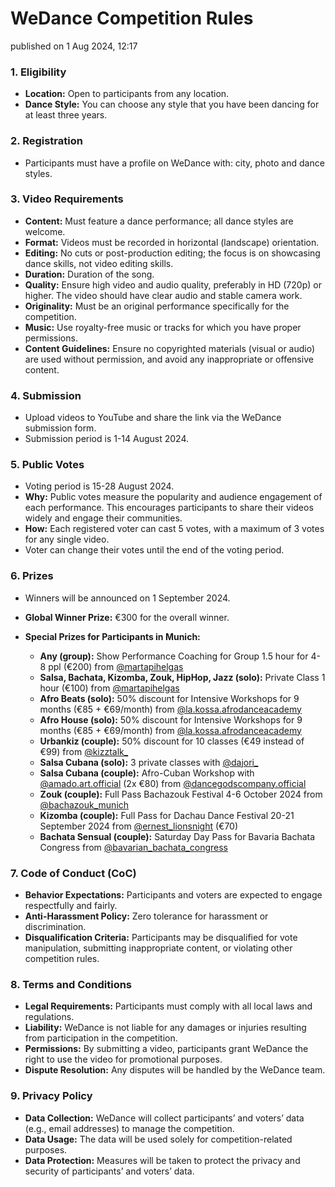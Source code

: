 # WeDance Competition Rules

published on 1 Aug 2024, 12:17

### 1. Eligibility

- **Location:** Open to participants from any location.
- **Dance Style:** You can choose any style that you have been dancing for at least three years.

### 2. Registration

- Participants must have a profile on WeDance with: city, photo and dance styles.

### 3. Video Requirements

- **Content:** Must feature a dance performance; all dance styles are welcome.
- **Format:** Videos must be recorded in horizontal (landscape) orientation.
- **Editing:** No cuts or post-production editing; the focus is on showcasing dance skills, not video editing skills.
- **Duration:** Duration of the song.
- **Quality:** Ensure high video and audio quality, preferably in HD (720p) or higher. The video should have clear audio and stable camera work.
- **Originality:** Must be an original performance specifically for the competition.
- **Music:** Use royalty-free music or tracks for which you have proper permissions.
- **Content Guidelines:** Ensure no copyrighted materials (visual or audio) are used without permission, and avoid any inappropriate or offensive content.

### 4. Submission

- Upload videos to YouTube and share the link via the WeDance submission form.
- Submission period is 1-14 August 2024.

### 5. Public Votes

- Voting period is 15-28 August 2024.
- **Why:** Public votes measure the popularity and audience engagement of each performance. This encourages participants to share their videos widely and engage their communities.
- **How:** Each registered voter can cast 5 votes, with a maximum of 3 votes for any single video.
- Voter can change their votes until the end of the voting period.

### 6. Prizes

- Winners will be announced on 1 September 2024.
- **Global Winner Prize:** €300 for the overall winner.
- **Special Prizes for Participants in Munich:**

  - **Any (group):** Show Performance Coaching for Group 1.5 hour for 4-8 ppl (€200) from [@martapihelgas](https://www.instagram.com/martapihelgas)
  - **Salsa, Bachata, Kizomba, Zouk, HipHop, Jazz (solo):** Private Class 1 hour (€100) from [@martapihelgas](https://www.instagram.com/martapihelgas)
  - **Afro Beats (solo):** 50% discount for Intensive Workshops for 9 months (€85 + €69/month) from [@la.kossa.afrodanceacademy](https://www.instagram.com/la.kossa.afrodanceacademy)
  - **Afro House (solo):** 50% discount for Intensive Workshops for 9 months (€85 + €69/month) from [@la.kossa.afrodanceacademy](https://www.instagram.com/la.kossa.afrodanceacademy)
  - **Urbankiz (couple):** 50% discount for 10 classes (€49 instead of €99) from [@kizztalk\_](https://www.instagram.com/kizztalk_)
  - **Salsa Cubana (solo):** 3 private classes with [@dajori\_](https://www.instagram.com/dajori_)
  - **Salsa Cubana (couple):** Afro-Cuban Workshop with [@amado.art.official](https://www.instagram.com/amado.art.official) (2x €80) from [@dancegodscompany.official](https://www.instagram.com/dancegodscompany.official)
  - **Zouk (couple):** Full Pass Bachazouk Festival 4-6 October 2024 from [@bachazouk_munich](https://www.instagram.com/bachazouk_munich)
  - **Kizomba (couple):** Full Pass for Dachau Dance Festival 20-21 September 2024 from [@ernest_lionsnight](https://www.instagram.com/ernest_lionsnight) (€70)
  - **Bachata Sensual (couple):** Saturday Day Pass for Bavaria Bachata Congress from [@bavarian_bachata_congress](https://www.instagram.com/bavarian_bachata_congress)

### 7. Code of Conduct (CoC)

- **Behavior Expectations:** Participants and voters are expected to engage respectfully and fairly.
- **Anti-Harassment Policy:** Zero tolerance for harassment or discrimination.
- **Disqualification Criteria:** Participants may be disqualified for vote manipulation, submitting inappropriate content, or violating other competition rules.

### 8. Terms and Conditions

- **Legal Requirements:** Participants must comply with all local laws and regulations.
- **Liability:** WeDance is not liable for any damages or injuries resulting from participation in the competition.
- **Permissions:** By submitting a video, participants grant WeDance the right to use the video for promotional purposes.
- **Dispute Resolution:** Any disputes will be handled by the WeDance team.

### 9. Privacy Policy

- **Data Collection:** WeDance will collect participants’ and voters’ data (e.g., email addresses) to manage the competition.
- **Data Usage:** The data will be used solely for competition-related purposes.
- **Data Protection:** Measures will be taken to protect the privacy and security of participants’ and voters’ data.
